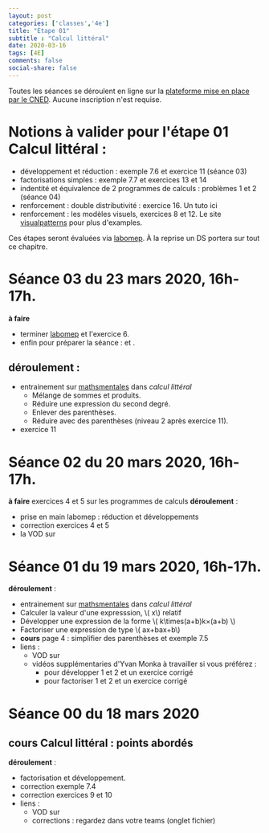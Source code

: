```yaml
---
layout: post 
categories: ['classes','4e']
title: "Étape 01"
subtitle : "Calcul littéral"
date: 2020-03-16
tags: [4E]
comments: false
social-share: false
---
```

Toutes les séances se déroulent en ligne sur la [plateforme mise en place par le CNED](https://eu.bbcollab.com/guest/7ff0892b6f4f418cbdc29ce8a8ea46cb). Aucune inscription n'est requise.

# Notions à valider pour l'étape 01 Calcul littéral :
- développement et réduction :  exemple 7.6  et exercice 11 (séance 03)
- factorisations simples : exemple 7.7 et exercices  13 et 14 
- indentité et équivalence de 2 programmes de calculs : problèmes 1 et 2 (séance 04)
- renforcement : double distributivité : exercice 16. Un tuto ici [<i class="fab fa-youtube"></i>](https://youtu.be/YS-3JI_z2f0)
- renforcement : les modèles visuels, exercices 8 et 12. Le site [visualpatterns](http://www.visualpatterns.org/) pour plus d'examples.

Ces étapes seront évaluées via [labomep](https://labomep.sesamath.net/). À la reprise un DS portera sur tout ce chapitre.

# Séance 03 du 23 mars 2020, 16h-17h.
**à faire** 
- terminer [labomep](https://labomep.sesamath.net/) et l'exercice 6.
- enfin pour préparer la séance : [<i class="fab fa-youtube"></i>](https://www.youtube.com/watch?v=qEUb4IU-HiY) et [<i class="fab fa-youtube"></i>](https://youtu.be/Dy0mS7kkAD8).  

**déroulement** :
- 
- entrainement sur [mathsmentales](http://mathsmentales.net/) dans *calcul littéral* 
	- Mélange de sommes et produits.
	- Réduire une expression du second degré.  
	- Enlever des parenthèses.
	- Réduire avec des parenthèses (niveau 2 après exercice 11).
- exercice 11
 
# Séance 02 du 20 mars 2020, 16h-17h.
**à faire** exercices 4 et 5 sur les programmes de calculs
**déroulement** :
- prise en main labomep : réduction et développements
- correction exercices 4 et 5 [<i class="far fa-file-pdf"></i>](https://drive.google.com/file/d/1lNz2tGyJjE6Ac_3qnxUSKPOSL1WvaSgg/view)   
- la VOD sur [<i class="fab fa-youtube"></i>](https://youtu.be/2JL1E7192FE)

# Séance 01 du 19 mars 2020, 16h-17h.
**déroulement** : [<i class="far fa-file-pdf"></i>](https://drive.google.com/file/d/1qHDIV4pF-OpLkifvguHfeCg5llN2Jw3Z/view)
- entrainement sur [mathsmentales](http://mathsmentales.net/) dans *calcul littéral*
- Calculer la valeur d'une expresssion, \\( x\\) relatif
- Développer une expression de la forme \\( k\times(a+b)k×(a+b) \\)
- Factoriser une expression de type \\( ax+bax+b\\) 
- **cours** page 4 : simplifier des parenthèses et exemple 7.5 
- liens :
	- VOD sur [<i class="fab fa-youtube"></i>](https://youtu.be/4_qFfFEyoAk)
	- vidéos supplémentaries d'Yvan Monka à travailler si vous préférez :
		- pour développer 1 [<i class="fab fa-youtube"></i>](https://youtu.be/S_ckQpWzmG8) et 2 [<i class="fab fa-youtube"></i>](https://youtu.be/URNld8xsXgM)  et un exercice corrigé [<i class="fab fa-youtube"></i>](https://youtu.be/7k5kFah3z7w)
		- pour factoriser 1 [<i class="fab fa-youtube"></i>](https://youtu.be/sr_vOR2ALhw) et 2 [<i class="fab fa-youtube"></i>](https://youtu.be/BaUpx07H0NM) et un exercice corrigé [<i class="fab fa-youtube"></i>](https://youtu.be/8NDOC54YLzg)
	
# Séance 00 du 18 mars 2020
 
## cours Calcul littéral : points abordés
**déroulement** : [<i class="far fa-file-pdf"></i>](https://drive.google.com/file/d/1AlfJh_uCt2CagD0hSvGX8wAJA5dylQFx/view)
- factorisation et développement.
- correction exemple 7.4
- correction exercices 9 et 10
- liens : 
	- VOD sur [<i class="fab fa-youtube"></i>](https://youtu.be/SuLnajYpo8Q) 
	- corrections : regardez dans votre teams (onglet fichier) 
	



